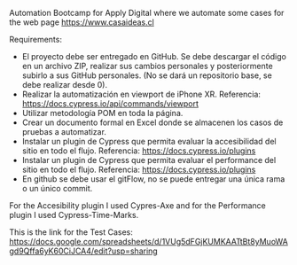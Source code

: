 Automation Bootcamp for Apply Digital where we automate some cases for the web page https://www.casaideas.cl

Requirements:
- El proyecto debe ser entregado en GitHub. Se debe descargar el código en un archivo ZIP, realizar sus cambios personales
y  posteriormente subirlo a sus GitHub personales. (No se dará un repositorio base, se debe realizar desde 0).
- Realizar la automatización en viewport de iPhone XR. Referencia: https://docs.cypress.io/api/commands/viewport 
- Utilizar metodología POM en toda la página. 
- Crear un documento formal en Excel donde se almacenen los casos de pruebas a automatizar.
- Instalar un plugin de Cypress que permita evaluar la accesibilidad del sitio en todo el flujo. Referencia: https://docs.cypress.io/plugins 
- Instalar un plugin de Cypress que permita evaluar el performance del sitio en todo el flujo. Referencia: https://docs.cypress.io/plugins 
- En github se debe usar el gitFlow, no se puede entregar una única rama o un único commit.

For the Accesibility plugin I used Cypres-Axe and for the Performance plugin I used Cypress-Time-Marks.

This is the link for the Test Cases: https://docs.google.com/spreadsheets/d/1VUg5dFGjKUMKAATtBt8yMuoWAgd9Qffa6yK60CiJCA4/edit?usp=sharing
